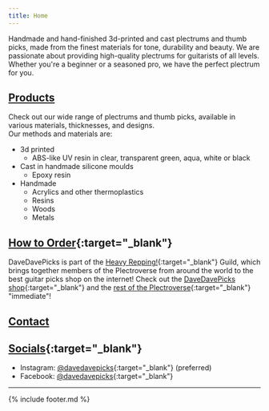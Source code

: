 ```yaml
---
title: Home
---
```


Handmade and hand-finished 3d-printed and cast plectrums and thumb picks, made from the finest materials for tone, durability and beauty. We are passionate about providing high-quality plectrums for guitarists of all levels. Whether you're a beginner or a seasoned pro, we have the perfect plectrum for you.

## [Products](products.md)

Check out our wide range of plectrums and thumb picks, available in various materials, thicknesses, and designs. 
<br>Our methods and materials are:
- 3d printed
  - ABS-like UV resin in clear, transparent green, aqua, white or black
- Cast in handmade silicone moulds
  - Epoxy resin
- Handmade
  - Acrylics and other thermoplastics
  - Resins
  - Woods
  - Metals

## [How to Order](https://www.heavyrepping.com/shop/store/davedavepicks/){:target="_blank"}

DaveDavePicks is part of the [Heavy Repping!](https://www.heavyrepping.com){:target="_blank"}  Guild, which brings together members of the Plectroverse from around the world to the best guitar picks shop on the internet! Check out the [DaveDavePicks shop](https://www.heavyrepping.com/shop/store/davedavepicks/){:target="_blank"} and the [rest of the Plectroverse](https://www.heavyrepping.com/shop/plectroverse-makers/){:target="_blank"} "immediate"!

## [Contact](contact.md)

## [Socials](https://www.instagram.com/davedavepicks/){:target="_blank"}

- Instagram: [@davedavepicks](https://www.instagram.com/davedavepicks/){:target="_blank"} (preferred)
- Facebook: [@davedavepicks](https://www.facebook.com/DaveDavePicks){:target="_blank"}

---

{% include footer.md %}